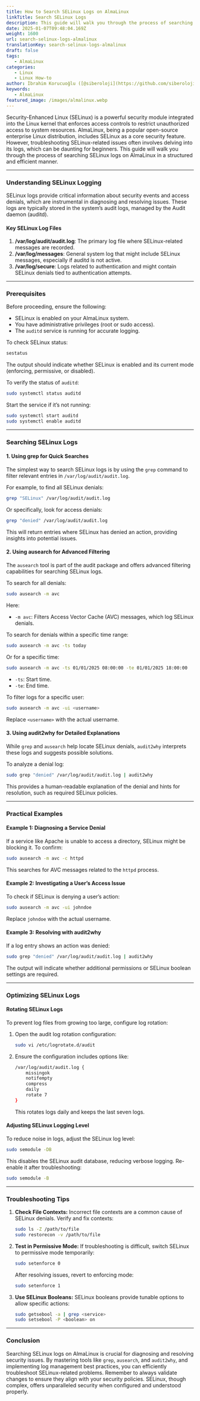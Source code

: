 ```yaml
---
title: How to Search SELinux Logs on AlmaLinux
linkTitle: Search SELinux Logs
description: This guide will walk you through the process of searching SELinux logs on AlmaLinux in a structured and efficient manner.
date: 2025-01-07T09:48:04.169Z
weight: 1600
url: search-selinux-logs-almalinux
translationKey: search-selinux-logs-almalinux
draft: false
tags:
   - AlmaLinux
categories:
   - Linux
   - Linux How-to
author: İbrahim Korucuoğlu ([@siberoloji](https://github.com/siberoloji))
keywords:
   - AlmaLinux
featured_image: /images/almalinux.webp
---
```

Security-Enhanced Linux (SELinux) is a powerful security module integrated into the Linux kernel that enforces access controls to restrict unauthorized access to system resources. AlmaLinux, being a popular open-source enterprise Linux distribution, includes SELinux as a core security feature. However, troubleshooting SELinux-related issues often involves delving into its logs, which can be daunting for beginners. This guide will walk you through the process of searching SELinux logs on AlmaLinux in a structured and efficient manner.

---

### **Understanding SELinux Logging**

SELinux logs provide critical information about security events and access denials, which are instrumental in diagnosing and resolving issues. These logs are typically stored in the system’s audit logs, managed by the Audit daemon (auditd).

#### Key SELinux Log Files

1. **/var/log/audit/audit.log**: The primary log file where SELinux-related messages are recorded.
2. **/var/log/messages**: General system log that might include SELinux messages, especially if auditd is not active.
3. **/var/log/secure**: Logs related to authentication and might contain SELinux denials tied to authentication attempts.

---

### **Prerequisites**

Before proceeding, ensure the following:

- SELinux is enabled on your AlmaLinux system.
- You have administrative privileges (root or sudo access).
- The `auditd` service is running for accurate logging.

To check SELinux status:

```bash
sestatus
```

The output should indicate whether SELinux is enabled and its current mode (enforcing, permissive, or disabled).

To verify the status of `auditd`:

```bash
sudo systemctl status auditd
```

Start the service if it’s not running:

```bash
sudo systemctl start auditd
sudo systemctl enable auditd
```

---

### **Searching SELinux Logs**

#### 1. **Using grep for Quick Searches**

The simplest way to search SELinux logs is by using the `grep` command to filter relevant entries in `/var/log/audit/audit.log`.

For example, to find all SELinux denials:

```bash
grep "SELinux" /var/log/audit/audit.log
```

Or specifically, look for access denials:

```bash
grep "denied" /var/log/audit/audit.log
```

This will return entries where SELinux has denied an action, providing insights into potential issues.

#### 2. **Using ausearch for Advanced Filtering**

The `ausearch` tool is part of the audit package and offers advanced filtering capabilities for searching SELinux logs.

To search for all denials:

```bash
sudo ausearch -m avc
```

Here:

- `-m avc`: Filters Access Vector Cache (AVC) messages, which log SELinux denials.

To search for denials within a specific time range:

```bash
sudo ausearch -m avc -ts today
```

Or for a specific time:

```bash
sudo ausearch -m avc -ts 01/01/2025 08:00:00 -te 01/01/2025 18:00:00
```

- `-ts`: Start time.
- `-te`: End time.

To filter logs for a specific user:

```bash
sudo ausearch -m avc -ui <username>
```

Replace `<username>` with the actual username.

#### 3. **Using audit2why for Detailed Explanations**

While `grep` and `ausearch` help locate SELinux denials, `audit2why` interprets these logs and suggests possible solutions.

To analyze a denial log:

```bash
sudo grep "denied" /var/log/audit/audit.log | audit2why
```

This provides a human-readable explanation of the denial and hints for resolution, such as required SELinux policies.

---

### **Practical Examples**

#### Example 1: Diagnosing a Service Denial

If a service like Apache is unable to access a directory, SELinux might be blocking it. To confirm:

```bash
sudo ausearch -m avc -c httpd
```

This searches for AVC messages related to the `httpd` process.

#### Example 2: Investigating a User’s Access Issue

To check if SELinux is denying a user’s action:

```bash
sudo ausearch -m avc -ui johndoe
```

Replace `johndoe` with the actual username.

#### Example 3: Resolving with audit2why

If a log entry shows an action was denied:

```bash
sudo grep "denied" /var/log/audit/audit.log | audit2why
```

The output will indicate whether additional permissions or SELinux boolean settings are required.

---

### **Optimizing SELinux Logs**

#### Rotating SELinux Logs

To prevent log files from growing too large, configure log rotation:

1. Open the audit log rotation configuration:

   ```bash
   sudo vi /etc/logrotate.d/audit
   ```

2. Ensure the configuration includes options like:

   ```bash
   /var/log/audit/audit.log {
       missingok
       notifempty
       compress
       daily
       rotate 7
   }
   ```

   This rotates logs daily and keeps the last seven logs.

#### Adjusting SELinux Logging Level

To reduce noise in logs, adjust the SELinux log level:

```bash
sudo semodule -DB
```

This disables the SELinux audit database, reducing verbose logging. Re-enable it after troubleshooting:

```bash
sudo semodule -B
```

---

### **Troubleshooting Tips**

1. **Check File Contexts:**
   Incorrect file contexts are a common cause of SELinux denials. Verify and fix contexts:

   ```bash
   sudo ls -Z /path/to/file
   sudo restorecon -v /path/to/file
   ```

2. **Test in Permissive Mode:**
   If troubleshooting is difficult, switch SELinux to permissive mode temporarily:

   ```bash
   sudo setenforce 0
   ```

   After resolving issues, revert to enforcing mode:

   ```bash
   sudo setenforce 1
   ```

3. **Use SELinux Booleans:**
   SELinux booleans provide tunable options to allow specific actions:

   ```bash
   sudo getsebool -a | grep <service>
   sudo setsebool -P <boolean> on
   ```

---

### **Conclusion**

Searching SELinux logs on AlmaLinux is crucial for diagnosing and resolving security issues. By mastering tools like `grep`, `ausearch`, and `audit2why`, and implementing log management best practices, you can efficiently troubleshoot SELinux-related problems. Remember to always validate changes to ensure they align with your security policies. SELinux, though complex, offers unparalleled security when configured and understood properly.

